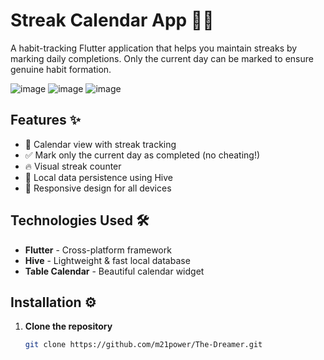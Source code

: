 # Streak Calendar App 📅🔥

A habit-tracking Flutter application that helps you maintain streaks by marking daily completions. Only the current day can be marked to ensure genuine habit formation.

![image](https://github.com/user-attachments/assets/4ee5da9b-2d35-4426-ae0b-91e462459245)
![image](https://github.com/user-attachments/assets/c6f748bc-4d86-4f18-8680-f3d254a1d31d)
![image](https://github.com/user-attachments/assets/7b3f193a-575c-47d2-8d5e-2547ec8166df)

## Features ✨

- 📅 Calendar view with streak tracking
- ✅ Mark only the current day as completed (no cheating!)
- 🔥 Visual streak counter
- 💾 Local data persistence using Hive
- 📱 Responsive design for all devices

## Technologies Used 🛠️

- **Flutter** - Cross-platform framework
- **Hive** - Lightweight & fast local database
- **Table Calendar** - Beautiful calendar widget
## Installation ⚙️

1. **Clone the repository**
   ```bash
   git clone https://github.com/m21power/The-Dreamer.git

